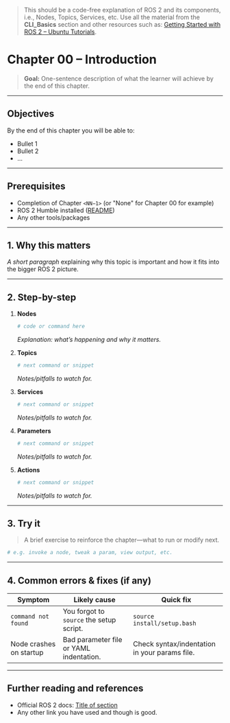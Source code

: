 > This should be a code-free explanation of ROS 2 and its components, i.e., Nodes, Topics, Services, etc.
> Use all the material from the **CLI\_Basics** section and other resources such as: [Getting Started with ROS 2 – Ubuntu Tutorials](https://ubuntu.com/tutorials/getting-started-with-ros-2).

# Chapter 00 – Introduction

> **Goal:** One-sentence description of what the learner will achieve by the end of this chapter.

---

## Objectives
By the end of this chapter you will be able to:
- Bullet 1
- Bullet 2
- …

---

## Prerequisites
- Completion of Chapter `<NN−1>` (or "None" for Chapter 00 for example)  
- ROS 2 Humble installed ([README](../../README.md))  
- Any other tools/packages  

---

## 1. Why this matters
_A short paragraph_ explaining why this topic is important and how it fits into the bigger ROS 2 picture.

---

## 2. Step-by-step

1. **Nodes**  
   ```bash
   # code or command here
   ```
   _Explanation: what’s happening and why it matters._

2. **Topics**  
   ```bash
   # next command or snippet
   ```
   _Notes/pitfalls to watch for._

3. **Services**  
   ```bash
   # next command or snippet
   ```
   _Notes/pitfalls to watch for._

4. **Parameters**  
   ```bash
   # next command or snippet
   ```
   _Notes/pitfalls to watch for._

5. **Actions**  
   ```bash
   # next command or snippet
   ```
   _Notes/pitfalls to watch for._

---

## 3. Try it

> A brief exercise to reinforce the chapter—what to run or modify next.

```bash
# e.g. invoke a node, tweak a param, view output, etc.
```

---

## 4. Common errors & fixes (if any)

| Symptom                         | Likely cause                   | Quick fix                          |
|---------------------------------|--------------------------------|------------------------------------|
| `command not found`             | You forgot to `source` the setup script. | `source install/setup.bash`        |
| Node crashes on startup         | Bad parameter file or YAML indentation.   | Check syntax/indentation in your params file. |


---

## Further reading and references
- Official ROS 2 docs: [Title of section](https://docs.ros.org/en/humble/…)
- Any other link you have used and though is good.

